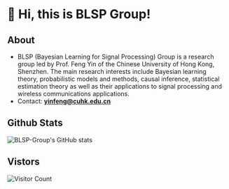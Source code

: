 # 👋 Hi, this is BLSP Group!
## About 
- BLSP (Bayesian Learning for Signal Processing) Group is a research group led by Prof. Feng Yin of the Chinese University of Hong Kong, Shenzhen. The main research interests include Bayesian learning theory, probabilistic models and methods, causal inference, statistical estimation theory as well as their applications to signal processing and wireless communications applications.
- Contact: **yinfeng@cuhk.edu.cn**

## Github Stats

![BLSP-Group's GitHub stats](https://github-readme-stats.vercel.app/api?username=BLSP-Group&show_icons=true&theme=tokyonight)

## Vistors
![Visitor Count](https://profile-counter.glitch.me/BLSP-Group/count.svg)
